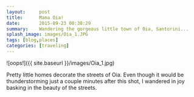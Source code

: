 ```yaml
---
layout:     post
title:      Mama Oia!
date:       2015-09-23 08:38:29
summary:    Wandering the gorgeous little town of Oia, Santorini...
splash_image: images/Oia_1.JPG
tags: [blog,places]
categories: [traveling]
---
```


![oops!]({{ site.baseurl }}/images/Oia_1.jpg)

Pretty little homes decorate the streets of Oia. Even though it would be thunderstorming just a couple minutes after this shot, I wandered in joy basking in the beauty of the streets.